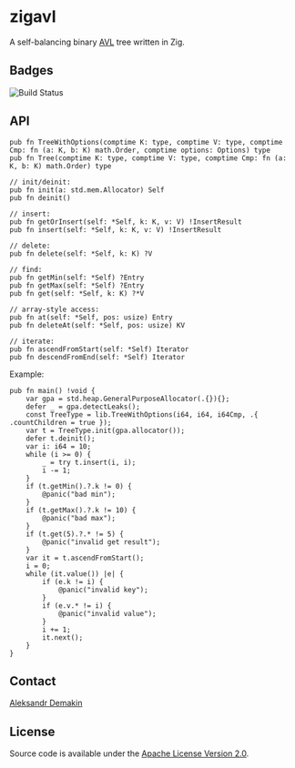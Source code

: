 # zigavl
A self-balancing binary [AVL](https://en.wikipedia.org/wiki/AVL_tree) tree written in Zig.

## Badges

![Build Status](https://img.shields.io/github/actions/workflow/status/ultd/base58-zig/test.yml?branch=main)

## API
```zig
pub fn TreeWithOptions(comptime K: type, comptime V: type, comptime Cmp: fn (a: K, b: K) math.Order, comptime options: Options) type
pub fn Tree(comptime K: type, comptime V: type, comptime Cmp: fn (a: K, b: K) math.Order) type

// init/deinit:
pub fn init(a: std.mem.Allocator) Self
pub fn deinit()

// insert:
pub fn getOrInsert(self: *Self, k: K, v: V) !InsertResult 
pub fn insert(self: *Self, k: K, v: V) !InsertResult

// delete:
pub fn delete(self: *Self, k: K) ?V

// find:
pub fn getMin(self: *Self) ?Entry
pub fn getMax(self: *Self) ?Entry
pub fn get(self: *Self, k: K) ?*V

// array-style access:
pub fn at(self: *Self, pos: usize) Entry
pub fn deleteAt(self: *Self, pos: usize) KV

// iterate:
pub fn ascendFromStart(self: *Self) Iterator
pub fn descendFromEnd(self: *Self) Iterator

```

Example:
```zig
pub fn main() !void {
    var gpa = std.heap.GeneralPurposeAllocator(.{}){};
    defer _ = gpa.detectLeaks();
    const TreeType = lib.TreeWithOptions(i64, i64, i64Cmp, .{ .countChildren = true });
    var t = TreeType.init(gpa.allocator());
    defer t.deinit();
    var i: i64 = 10;
    while (i >= 0) {
        _ = try t.insert(i, i);
        i -= 1;
    }
    if (t.getMin().?.k != 0) {
        @panic("bad min");
    }
    if (t.getMax().?.k != 10) {
        @panic("bad max");
    }
    if (t.get(5).?.* != 5) {
        @panic("invalid get result");
    }
    var it = t.ascendFromStart();
    i = 0;
    while (it.value()) |e| {
        if (e.k != i) {
            @panic("invalid key");
        }
        if (e.v.* != i) {
            @panic("invalid value");
        }
        i += 1;
        it.next();
    }
}

```

## Contact

[Aleksandr Demakin](mailto:alexander.demakin@gmail.com)

## License

Source code is available under the [Apache License Version 2.0](/LICENSE).
